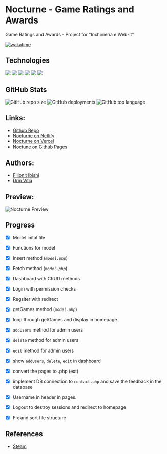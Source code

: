 # Nocturne - Game Ratings and Awards
Game Ratings and Awards - Project for "Inxhinieria e Web-it"

[![wakatime](https://wakatime.com/badge/user/342a7411-61e3-4ce3-aa3e-01d34c9a11af/project/5501e52b-0670-4c63-8f02-775a3899c623.svg?style=for-the-badge)](https://wakatime.com/projects/game-awards)

## Technologies
<img src="https://img.shields.io/badge/php-%23777BB4.svg?&style=for-the-badge&logo=php&logoColor=white" />
<img src="https://img.shields.io/badge/javascript-%23F7DF1E.svg?&style=for-the-badge&logo=javascript&logoColor=black" />
<img src="https://img.shields.io/badge/html5-%23E34F26.svg?&style=for-the-badge&logo=html5&logoColor=white" />
<img src="https://img.shields.io/badge/css3-%231572B6.svg?&style=for-the-badge&logo=css3&logoColor=white" />
<img src="https://img.shields.io/badge/json-%23000000.svg?&style=for-the-badge&logo=json&logoColor=white" />
<img src="https://img.shields.io/badge/mysql-%234479A1.svg?&style=for-the-badge&logo=mysql&logoColor=white" />

## GitHub Stats
<img alt="GitHub repo size" src="https://img.shields.io/github/repo-size/Fillonit/game-awards-final?style=for-the-badge">
<img alt="GitHub deployments" src="https://img.shields.io/github/deployments/Fillonit/game-awards-final/Production?style=for-the-badge">
<img alt="GitHub top language" src="https://img.shields.io/github/languages/top/Fillonit/game-awards-final?style=for-the-badge">

## Links: 

- [Github Repo](https://github.com/Fillonit/game-awards)
- [Nocturne on Netlify](https://game-awards.netlify.app/)
- [Nocturne on Vercel](https://game-awards.vercel.app/)
- [Noctune on Github Pages](https://fillonit.github.io/game-awards/)


## Authors: 
- [Fillonit Ibishi](https://github.com/Fillonit)
- [Drin Vitia](https://github.com/DrinVitia)

## Preview: 
![Nocturne Preview](https://cdn.discordapp.com/attachments/1040423183095955556/1056597316263493652/index.png)


## Progress 
- [x] Model inital file
- [x] Functions for model
- [x] Insert method (*`model.php`*)
- [x] Fetch method (*`model.php`*)
- [x] Dashboard with CRUD methods
- [x] Login with permission checks
- [x] Regsiter with redirect
- [x] getGames method (*`model.php`*)
- [x] loop through getGames and display in homepage
- [x] `addUsers` method for admin users 
- [x] `delete` method for admin users 
- [x] `edit` method for admin users 
- [x] show `addUsers`, `delete`, `edit` in dashboard 
- [x] convert the pages to .php (ext)
- [x] implement DB connection to `contact.php` and save the feedback in the database
- [x] Username in header in pages.
- [x] Logout to destroy sessions and redirect to homepage
- [x] Fix and sort file structure


## References

- [Steam](https://store.steampowered.com/)